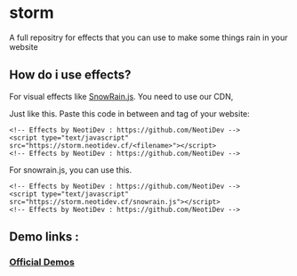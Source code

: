 # storm
A full repositry for effects that you can use to make some things rain in your website
## How do i use effects?
For visual effects like [SnowRain.js](https://github.com/NeotiDev/storm/blob/master/snowrain.js). You need to use our CDN,

Just like this.
Paste this code in between <head> and </head> tag of your website:

```
<!-- Effects by NeotiDev : https://github.com/NeotiDev -->
<script type="text/javascript" src="https://storm.neotidev.cf/<filename>"></script>
<!-- Effects by NeotiDev : https://github.com/NeotiDev -->
```
For snowrain.js, you can use this.


```
<!-- Effects by NeotiDev : https://github.com/NeotiDev -->
<script type="text/javascript" src="https://storm.neotidev.cf/snowrain.js"></script>
<!-- Effects by NeotiDev : https://github.com/NeotiDev -->
```

## Demo links :
### [Official Demos](https://demo.neotidev.com/storm/)
